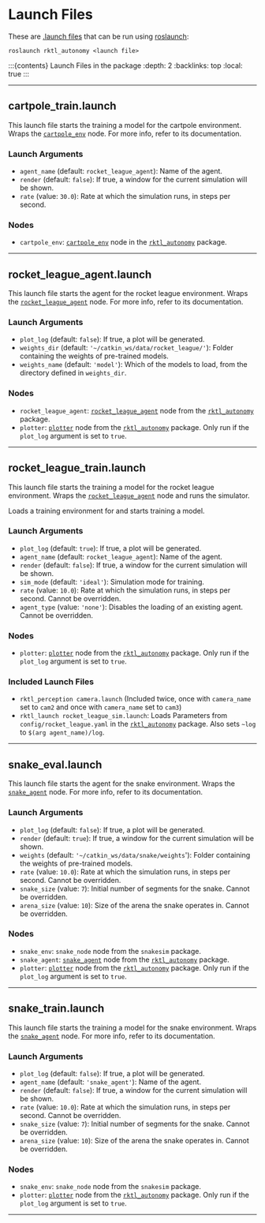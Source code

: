 # Launch Files

These are [.launch files](https://wiki.ros.org/roslaunch/XML) that can be run
using [roslaunch](https://wiki.ros.org/roslaunch):

```shell
roslaunch rktl_autonomy <launch file>
```

:::{contents} Launch Files in the package
:depth: 2
:backlinks: top
:local: true
:::

---

## cartpole_train.launch

This launch file starts the training a model for the cartpole environment. Wraps
the [`cartpole_env`](../nodes/README.md#cartpole-env) node. For more info,
refer to its documentation.

### Launch Arguments

- `agent_name` (default: `rocket_league_agent`): Name of the agent.
- `render` (default: `false`): If true, a window for the current simulation will
    be shown.
- `rate` (value: `30.0`): Rate at which the simulation runs, in steps per second.

### Nodes

- `cartpole_env`: [`cartpole_env`](../nodes/README.md#cartpole-env) node in
    the [`rktl_autonomy`](../README.md) package.

---

## rocket_league_agent.launch

This launch file starts the agent for the rocket league environment. Wraps
the [`rocket_league_agent`](../nodes/README.md#rocket-league-agent) node. For
more info, refer to its documentation.

### Launch Arguments

- `plot_log` (default: `false`): If true, a plot will be generated.
- `weights_dir` (default: `'~/catkin_ws/data/rocket_league/'`): Folder
    containing the weights of pre-trained models.
- `weights_name` (default: `'model'`): Which of the models to load, from the
    directory defined in `weights_dir`.

### Nodes

- `rocket_league_agent`:
    [`rocket_league_agent`](../nodes/README.md#rocket-league-agent) node from
    the [`rktl_autonomy`](../README.md) package.
- `plotter`: [`plotter`](../nodes/README.md#plotter) node from the
    [`rktl_autonomy`](../README.md) package. Only run if the `plot_log` argument
    is set to `true`.

---

## rocket_league_train.launch

This launch file starts the training a model for the rocket league environment.
Wraps the [`rocket_league_agent`](../nodes/README.md#rocket-league-agent) node
and runs the simulator.

Loads a training environment for and starts training a model.

### Launch Arguments

- `plot_log` (default: `true`): If true, a plot will be generated.
- `agent_name` (default: `rocket_league_agent`): Name of the agent.
- `render` (default: `false`): If true, a window for the current simulation will
    be shown.
- `sim_mode` (default: `'ideal'`): Simulation mode for training.
- `rate` (value: `10.0`): Rate at which the simulation runs, in steps per
    second. Cannot be overridden.
- `agent_type` (value: `'none'`): Disables the loading of an existing agent.
    Cannot be overridden.

### Nodes

- `plotter`: [`plotter`](../nodes/README.md#plotter) node from the
    [`rktl_autonomy`](../README.md) package. Only run if the `plot_log` argument
    is set to `true`.

### Included Launch Files

- `rktl_perception camera.launch` (Included twice, once with `camera_name` set
    to `cam2` and once with `camera_name` set to `cam3`)
- `rktl_launch rocket_league_sim.launch`: Loads Parameters from
    `config/rocket_league.yaml` in the [`rktl_autonomy`](../README.md) package.
    Also sets `~log` to `$(arg agent_name)/log`.

---

## snake_eval.launch

This launch file starts the agent for the snake environment. Wraps the
[`snake_agent`](../nodes/README.md#snake-agent) node. For more info, refer to
its documentation.

### Launch Arguments

- `plot_log` (default: `false`): If true, a plot will be generated.
- `render` (default: `true`): If true, a window for the current simulation will
    be shown.
- `weights` (default: `'~/catkin_ws/data/snake/weights`'): Folder
    containing the weights of pre-trained models.
- `rate` (value: `10.0`): Rate at which the simulation runs, in steps per
    second. Cannot be overridden.
- `snake_size` (value: `7`): Initial number of segments for the snake. Cannot be
    overridden.
- `arena_size` (value: `10`): Size of the arena the snake operates in. Cannot be
    overridden.

### Nodes

- `snake_env`: `snake_node` node from the `snakesim` package.
- `snake_agent`: [`snake_agent`](../nodes/README.md#snake-agent) node from the
    [`rktl_autonomy`](../README.md) package.
- `plotter`: [`plotter`](../nodes/README.md#plotter) node from the
    [`rktl_autonomy`](../README.md) package. Only run if the `plot_log` argument
    is set to `true`.

---

## snake_train.launch

This launch file starts the training a model for the snake environment. Wraps
the [`snake_agent`](../nodes/README.md#snake-agent) node. For more info,
refer to its documentation.


### Launch Arguments

- `plot_log` (default: `false`): If true, a plot will be generated.
- `agent_name` (default: `'snake_agent'`):  Name of the agent.
- `render` (default: `false`): If true, a window for the current simulation will
    be shown.
- `rate` (value: `10.0`): Rate at which the simulation runs, in steps per
    second. Cannot be overridden.
- `snake_size` (value: `7`): Initial number of segments for the snake. Cannot be
    overridden.
- `arena_size` (value: `10`): Size of the arena the snake operates in. Cannot be
    overridden.

### Nodes

- `snake_env`: `snake_node` node from the `snakesim` package.
- `plotter`: [`plotter`](../nodes/README.md#plotter) node from the
    [`rktl_autonomy`](../README.md) package. Only run if the `plot_log` argument
    is set to `true`.

---
